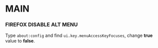 # MAIN





### FIREFOX DISABLE ALT MENU

Type `about:config` and find `ui.key.menuAccessKeyFocuses`, change __true__ value to __false__.
